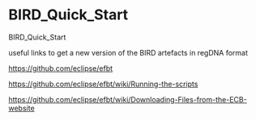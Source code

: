 # BIRD_Quick_Start
BIRD_Quick_Start

useful links to get a new version of the BIRD artefacts in regDNA format

https://github.com/eclipse/efbt

https://github.com/eclipse/efbt/wiki/Running-the-scripts

https://github.com/eclipse/efbt/wiki/Downloading-Files-from-the-ECB-website

